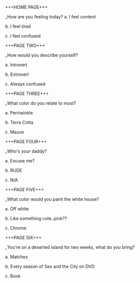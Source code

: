 +++HOME PAGE+++

_How are you feeling today?
  a. I feel content
  
  b. I feel tired
  
  c. I feel confused
  
  
 +++PAGE TWO+++
 
 _How would you describe yourself?
  
  a. Introvert
  
  b. Extrovert
  
  c. Always confused
  
 +++PAGE THREE+++
 
 _What color do you relate to most?
  
  a. Perriwinkle
  
  b. Terra Cotta
  
  c. Mauve
  
  
 +++PAGE FOUR+++
 
 _Who's your daddy?
 
 
 a. Excuse me?
 
 b. RUDE
 
 c. N/A
 
 
+++PAGE FIVE+++

_What color would you paint the white house?


a. Off white

b. Like something cute..pink??

c. Chrome


+++PAGE SIX+++

_You're on a deserted island for two weeks, what do you bring?


a. Matches

b. Every season of Sex and the City on DVD

c. Book


 
 
